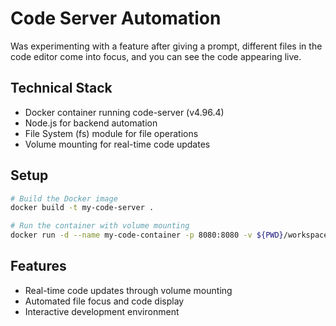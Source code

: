 # Code Server Automation

Was experimenting with a feature after giving a prompt, different files in the code editor come into focus, and you can see the code appearing live.

## Technical Stack
- Docker container running code-server (v4.96.4)
- Node.js for backend automation
- File System (fs) module for file operations
- Volume mounting for real-time code updates

## Setup
```bash
# Build the Docker image
docker build -t my-code-server .

# Run the container with volume mounting
docker run -d --name my-code-container -p 8080:8080 -v ${PWD}/workspace:/home/coder/workspace my-code-server
```

## Features
- Real-time code updates through volume mounting
- Automated file focus and code display
- Interactive development environment 